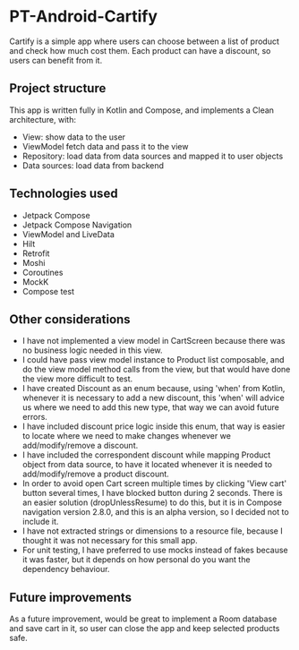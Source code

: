 # PT-Android-Cartify

Cartify is a simple app where users can choose between a list of product and check how much cost
them. Each product can have a discount, so users can benefit from it.

## Project structure

This app is written fully in Kotlin and Compose, and implements a Clean architecture, with:

- View: show data to the user
- ViewModel fetch data and pass it to the view
- Repository: load data from data sources and mapped it to user objects
- Data sources: load data from backend

## Technologies used

- Jetpack Compose
- Jetpack Compose Navigation
- ViewModel and LiveData
- Hilt
- Retrofit
- Moshi
- Coroutines
- MockK
- Compose test

## Other considerations

- I have not implemented a view model in CartScreen because there was no business logic needed in
  this view.
- I could have pass view model instance to Product list composable, and do the view model method
  calls from the view, but that would have done the view more difficult to test.
- I have created Discount as an enum because, using 'when' from Kotlin, whenever it is necessary to
  add a new discount, this 'when' will advice us where we need to add this new type, that way we can
  avoid future errors.
- I have included discount price logic inside this enum, that way is easier to locate where we need
  to make changes whenever we add/modify/remove a discount.
- I have included the correspondent discount while mapping Product object from data source, to have
  it located whenever it is needed to add/modify/remove a product discount.
- In order to avoid open Cart screen multiple times by clicking 'View cart' button several times, I
  have blocked button during 2 seconds. There is an easier solution (dropUnlessResume) to do this,
  but it is in Compose navigation version 2.8.0, and this is an alpha version, so I decided not to
  include it.
- I have not extracted strings or dimensions to a resource file, because I thought it was not
  necessary for this small app.
- For unit testing, I have preferred to use mocks instead of fakes because it was faster, but it
  depends on how personal do you want the dependency behaviour.

## Future improvements

As a future improvement, would be great to implement a Room database and save cart in it, so user
can close the app and keep selected products safe.
